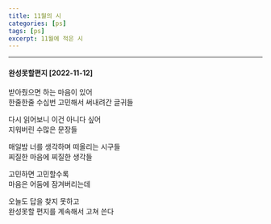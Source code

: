 ```yaml
---
title: 11월의 시
categories: [ps]
tags: [ps]
excerpt: 11월에 적은 시
---
```


***



#### 완성못할편지 [2022-11-12]

받아줬으면 하는 마음이 있어  
한줄한줄 수십번 고민해서 써내려간 글귀들  

다시 읽어보니 이건 아니다 싶어  
지워버린 수많은 문장들  

매일밤 너를 생각하며 떠올리는 시구들  
찌질한 마음에 찌질한 생각들  

고민하면 고민할수록  
마음은 어둠에 잠겨버리는데  

오늘도 답을 찾지 못하고  
완성못할 편지를 계속해서 고쳐 쓴다  
